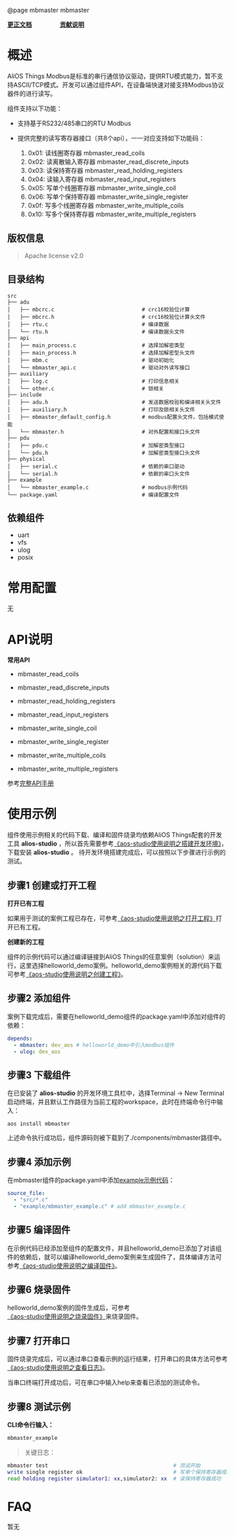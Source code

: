 @page mbmaster mbmaster

**[更正文档](https://gitee.com/alios-things/mbmaster/edit/rel_3.3.0/README.md)** &emsp;&emsp;&emsp;&emsp; **[贡献说明](https://g.alicdn.com/alios-things-3.3/doc/contribute_doc.html)**

# 概述

AliOS Things Modbus是标准的串行通信协议驱动，提供RTU模式能力，暂不支持ASCII/TCP模式。开发可以通过组件API，在设备端快速对接支持Modbus协议器件的进行读写。

组件支持以下功能：

- 支持基于RS232/485串口的RTU Modbus
- 提供完整的读写寄存器接口（共8个api），一一对应支持如下功能码：

  1. 0x01: 读线圈寄存器 mbmaster_read_coils
  2. 0x02: 读离散输入寄存器 mbmaster_read_discrete_inputs
  3. 0x03: 读保持寄存器 mbmaster_read_holding_registers
  4. 0x04: 读输入寄存器 mbmaster_read_input_registers
  5. 0x05: 写单个线圈寄存器 mbmaster_write_single_coil
  6. 0x06: 写单个保持寄存器 mbmaster_write_single_register
  7. 0x0f: 写多个线圈寄存器 mbmaster_write_multiple_coils
  8. 0x10: 写多个保持寄存器 mbmaster_write_multiple_registers

## 版权信息

> Apache license v2.0

## 目录结构

```tree
src
├── adu
│   ├── mbcrc.c                            # crc16校验位计算
│   ├── mbcrc.h                            # crc16校验位计算头文件
│   ├── rtu.c                              # 编译数据
│   └── rtu.h                              # 编译数据头文件
├── api
│   ├── main_process.c                     # 选择加解密类型
│   ├── main_process.h                     # 选择加解密型头文件
│   ├── mbm.c                              # 驱动初始化
│   └── mbmaster_api.c                     # 驱动对外读写接口
├── auxiliary
│   ├── log.c                              # 打印信息相关
│   └── other.c                            # 锁相关
├── include
│   ├── adu.h                              # 发送数据校验和编译相关头文件
│   ├── auxiliary.h                        # 打印及锁相关头文件
│   ├── mbmaster_default_config.h          # modbus配置头文件，包括模式使能
│   └── mbmaster.h                         # 对外配置和接口头文件
├── pdu
│   ├── pdu.c                              # 加解密类型接口
│   └── pdu.h                              # 加解密类型接口头文件
├── physical
│   ├── serial.c                           # 依赖的串口驱动
│   └── serial.h                           # 依赖的串口头文件
├── example
│   └── mbmaster_example.c                 # modbus示例代码
└── package.yaml                           # 编译配置文件
```

## 依赖组件

- uart
- vfs
- ulog
- posix

# 常用配置

无

# API说明

**常用API**
- mbmaster_read_coils
- mbmaster_read_discrete_inputs
- mbmaster_read_holding_registers
- mbmaster_read_input_registers

- mbmaster_write_single_coil
- mbmaster_write_single_register
- mbmaster_write_multiple_coils
- mbmaster_write_multiple_registers

参考[完整API手册](https://g.alicdn.com/alios-things-3.3/doc/group__aos__mbmaster.html)

# 使用示例

组件使用示例相关的代码下载、编译和固件烧录均依赖AliOS Things配套的开发工具 **alios-studio** ，所以首先需要参考[《aos-studio使用说明之搭建开发环境》](https://g.alicdn.com/alios-things-3.3/doc/setup_env.html)，下载安装 **alios-studio** 。
待开发环境搭建完成后，可以按照以下步骤进行示例的测试。

## 步骤1 创建或打开工程

**打开已有工程**

如果用于测试的案例工程已存在，可参考[《aos-studio使用说明之打开工程》](https://g.alicdn.com/alios-things-3.3/doc/open_project.html)打开已有工程。

**创建新的工程**

组件的示例代码可以通过编译链接到AliOS Things的任意案例（solution）来运行，这里选择helloworld_demo案例。helloworld_demo案例相关的源代码下载可参考[《aos-studio使用说明之创建工程》](https://g.alicdn.com/alios-things-3.3/doc/create_project.html)。

## 步骤2 添加组件

案例下载完成后，需要在helloworld_demo组件的package.yaml中添加对组件的依赖：

```yaml
depends:
  - mbmaster: dev_aos # helloworld_demo中引入modbus组件
  - ulog: dev_aos
```

## 步骤3 下载组件

在已安装了 **alios-studio** 的开发环境工具栏中，选择Terminal -> New Terminal启动终端，并且默认工作路径为当前工程的workspace，此时在终端命令行中输入：

```shell
aos install mbmaster
```

上述命令执行成功后，组件源码则被下载到了./components/mbmaster路径中。

## 步骤4 添加示例

在mbmaster组件的package.yaml中添加[example示例代码](https://gitee.com/alios-things/mbmaster/tree/rel_3.3.0/example)：

```yaml
source_file:
  - "src/*.c"
  - "example/mbmaster_example.c" # add mbmaster_example.c
```

## 步骤5 编译固件

在示例代码已经添加至组件的配置文件，并且helloworld_demo已添加了对该组件的依赖后，就可以编译helloworld_demo案例来生成固件了，具体编译方法可参考[《aos-studio使用说明之编译固件》](https://g.alicdn.com/alios-things-3.3/doc/build_project.html)。

## 步骤6 烧录固件

helloworld_demo案例的固件生成后，可参考[《aos-studio使用说明之烧录固件》](https://g.alicdn.com/alios-things-3.3/doc/burn_image.html)来烧录固件。

## 步骤7 打开串口

固件烧录完成后，可以通过串口查看示例的运行结果，打开串口的具体方法可参考[《aos-studio使用说明之查看日志》](https://g.alicdn.com/alios-things-3.3/doc/view_log.html)。

当串口终端打开成功后，可在串口中输入help来查看已添加的测试命令。

## 步骤8 测试示例

**CLI命令行输入：**

```sh
mbmaster_example
```

> 关键日志：

```sh
mbmaster test                                        # 测试开始
write single register ok                             # 写单个保持寄存器成功
read holding register simulator1: xx,simulator2: xx  # 读保持寄存器成功
```

# FAQ

暂无